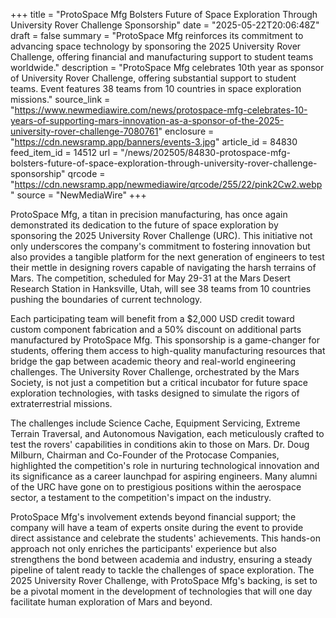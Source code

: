 +++
title = "ProtoSpace Mfg Bolsters Future of Space Exploration Through University Rover Challenge Sponsorship"
date = "2025-05-22T20:06:48Z"
draft = false
summary = "ProtoSpace Mfg reinforces its commitment to advancing space technology by sponsoring the 2025 University Rover Challenge, offering financial and manufacturing support to student teams worldwide."
description = "ProtoSpace Mfg celebrates 10th year as sponsor of University Rover Challenge, offering substantial support to student teams. Event features 38 teams from 10 countries in space exploration missions."
source_link = "https://www.newmediawire.com/news/protospace-mfg-celebrates-10-years-of-supporting-mars-innovation-as-a-sponsor-of-the-2025-university-rover-challenge-7080761"
enclosure = "https://cdn.newsramp.app/banners/events-3.jpg"
article_id = 84830
feed_item_id = 14512
url = "/news/202505/84830-protospace-mfg-bolsters-future-of-space-exploration-through-university-rover-challenge-sponsorship"
qrcode = "https://cdn.newsramp.app/newmediawire/qrcode/255/22/pink2Cw2.webp"
source = "NewMediaWire"
+++

<p>ProtoSpace Mfg, a titan in precision manufacturing, has once again demonstrated its dedication to the future of space exploration by sponsoring the 2025 University Rover Challenge (URC). This initiative not only underscores the company's commitment to fostering innovation but also provides a tangible platform for the next generation of engineers to test their mettle in designing rovers capable of navigating the harsh terrains of Mars. The competition, scheduled for May 29-31 at the Mars Desert Research Station in Hanksville, Utah, will see 38 teams from 10 countries pushing the boundaries of current technology.</p><p>Each participating team will benefit from a $2,000 USD credit toward custom component fabrication and a 50% discount on additional parts manufactured by ProtoSpace Mfg. This sponsorship is a game-changer for students, offering them access to high-quality manufacturing resources that bridge the gap between academic theory and real-world engineering challenges. The University Rover Challenge, orchestrated by the Mars Society, is not just a competition but a critical incubator for future space exploration technologies, with tasks designed to simulate the rigors of extraterrestrial missions.</p><p>The challenges include Science Cache, Equipment Servicing, Extreme Terrain Traversal, and Autonomous Navigation, each meticulously crafted to test the rovers' capabilities in conditions akin to those on Mars. Dr. Doug Milburn, Chairman and Co-Founder of the Protocase Companies, highlighted the competition's role in nurturing technological innovation and its significance as a career launchpad for aspiring engineers. Many alumni of the URC have gone on to prestigious positions within the aerospace sector, a testament to the competition's impact on the industry.</p><p>ProtoSpace Mfg's involvement extends beyond financial support; the company will have a team of experts onsite during the event to provide direct assistance and celebrate the students' achievements. This hands-on approach not only enriches the participants' experience but also strengthens the bond between academia and industry, ensuring a steady pipeline of talent ready to tackle the challenges of space exploration. The 2025 University Rover Challenge, with ProtoSpace Mfg's backing, is set to be a pivotal moment in the development of technologies that will one day facilitate human exploration of Mars and beyond.</p>
